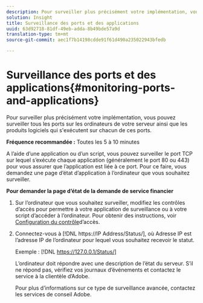 ```yaml
---
description: Pour surveiller plus précisément votre implémentation, vous pouvez surveiller tous les ports sur les ordinateurs de votre serveur ainsi que les produits logiciels qui s'exécutent sur chacun de ces ports.
solution: Insight
title: Surveillance des ports et des applications
uuid: 63d92718-81df-49eb-adda-8b49bde57a9d
translation-type: tm+mt
source-git-commit: aec1f7b14198cdde91f61d490a235022943bfedb

---
```



# Surveillance des ports et des applications{#monitoring-ports-and-applications}

Pour surveiller plus précisément votre implémentation, vous pouvez surveiller tous les ports sur les ordinateurs de votre serveur ainsi que les produits logiciels qui s&#39;exécutent sur chacun de ces ports.

**Fréquence recommandée :** Toutes les 5 à 10 minutes

A l’aide d’une application ou d’un script, vous pouvez surveiller le port TCP sur lequel s’exécute chaque application (généralement le port 80 ou 443) pour vous assurer que l’application est liée à ce port. Pour ce faire, vous demandez une page d’état d’application à l’ordinateur que vous souhaitez surveiller.

**Pour demander la page d’état de la demande de service financier**

1. Sur l’ordinateur que vous souhaitez surveiller, modifiez les contrôles d’accès pour permettre à votre application de surveillance ou à votre script d’accéder à l’ordinateur. Pour obtenir des instructions, voir [Configuration du contrôle](../../../home/c-inst-svr/c-admin-inst-svr/c-config-acs-ctrl/c-config-acs-ctrl.md#concept-ac385e870dbe4b57a72bf7266b60f93d)d’accès.
1. Connectez-vous à [!DNL https://IP Address/Status/], où Adresse IP est l’adresse IP de l’ordinateur pour lequel vous souhaitez recevoir le statut.

   Exemple : [!DNL https://127.0.0.1/Status/]

   L’ordinateur doit répondre avec une description de l’état du serveur. S’il ne répond pas, vérifiez vos journaux d’événements et contactez le service à la clientèle d’Adobe.

   Pour plus d’informations sur ce type de surveillance avancée, contactez les services de conseil Adobe.

